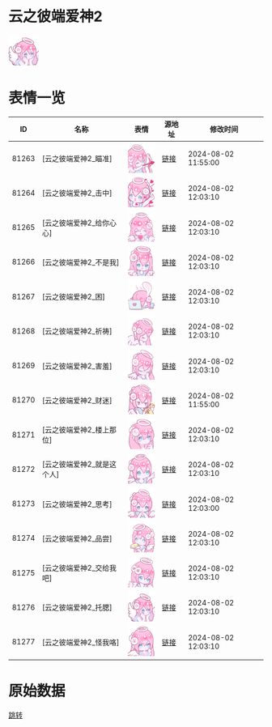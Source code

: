 # 云之彼端爱神2

<img src="./cover.png" height="60" alt="cover" />

# 表情一览

|ID|名称|表情|源地址|修改时间|
|----|----|----|----|----|
|81263|[云之彼端爱神2_瞄准]|<img src="./pic/081263_%5B云之彼端爱神2_瞄准%5D.png" height="60" alt="瞄准"/>|[链接](https://i0.hdslb.com/bfs/garb/727afca815c95a5ef178e43639f7c2b457053816.png)|2024-08-02 11:55:00|
|81264|[云之彼端爱神2_击中]|<img src="./pic/081264_%5B云之彼端爱神2_击中%5D.png" height="60" alt="击中"/>|[链接](https://i0.hdslb.com/bfs/garb/6e1558a44478fa8f2135d82d3d8ca6ce5996b95e.png)|2024-08-02 12:03:10|
|81265|[云之彼端爱神2_给你心心]|<img src="./pic/081265_%5B云之彼端爱神2_给你心心%5D.png" height="60" alt="给你心心"/>|[链接](https://i0.hdslb.com/bfs/garb/9d773f242204bf3fa495bc092e89880a8956d40f.png)|2024-08-02 12:03:10|
|81266|[云之彼端爱神2_不是我]|<img src="./pic/081266_%5B云之彼端爱神2_不是我%5D.png" height="60" alt="不是我"/>|[链接](https://i0.hdslb.com/bfs/garb/56a361c485ba44260f0946c4888a7015a1aa3fa7.png)|2024-08-02 12:03:10|
|81267|[云之彼端爱神2_困]|<img src="./pic/081267_%5B云之彼端爱神2_困%5D.png" height="60" alt="困"/>|[链接](https://i0.hdslb.com/bfs/garb/8a77768b70d4a69fcda991000ff113378dcc6a87.png)|2024-08-02 12:03:10|
|81268|[云之彼端爱神2_祈祷]|<img src="./pic/081268_%5B云之彼端爱神2_祈祷%5D.png" height="60" alt="祈祷"/>|[链接](https://i0.hdslb.com/bfs/garb/1d4c3ab2809cbeca1ea4fc3f8fca53045f426696.png)|2024-08-02 12:03:10|
|81269|[云之彼端爱神2_害羞]|<img src="./pic/081269_%5B云之彼端爱神2_害羞%5D.png" height="60" alt="害羞"/>|[链接](https://i0.hdslb.com/bfs/garb/b4343efa453f0a768e97f8743dcf56c76c4467c3.png)|2024-08-02 12:03:10|
|81270|[云之彼端爱神2_财迷]|<img src="./pic/081270_%5B云之彼端爱神2_财迷%5D.png" height="60" alt="财迷"/>|[链接](https://i0.hdslb.com/bfs/garb/f62d2f47baa6901445e6b0654b1b172d5453dd7e.png)|2024-08-02 11:55:00|
|81271|[云之彼端爱神2_楼上那位]|<img src="./pic/081271_%5B云之彼端爱神2_楼上那位%5D.png" height="60" alt="楼上那位"/>|[链接](https://i0.hdslb.com/bfs/garb/6e15efe6b46834ef8b9f1452cee41ec8e62050ea.png)|2024-08-02 12:03:10|
|81272|[云之彼端爱神2_就是这个人]|<img src="./pic/081272_%5B云之彼端爱神2_就是这个人%5D.png" height="60" alt="就是这个人"/>|[链接](https://i0.hdslb.com/bfs/garb/e930a796a889e83d56f8436246890828315baf1b.png)|2024-08-02 12:03:10|
|81273|[云之彼端爱神2_思考]|<img src="./pic/081273_%5B云之彼端爱神2_思考%5D.png" height="60" alt="思考"/>|[链接](https://i0.hdslb.com/bfs/garb/a0e388af0aa34aa1c19deb54644ce9ed1d8eadb5.png)|2024-08-02 12:03:00|
|81274|[云之彼端爱神2_品尝]|<img src="./pic/081274_%5B云之彼端爱神2_品尝%5D.png" height="60" alt="品尝"/>|[链接](https://i0.hdslb.com/bfs/garb/5708bfb45103e11afe0cdc7aa3f3e1b5391daa70.png)|2024-08-02 12:03:10|
|81275|[云之彼端爱神2_交给我吧]|<img src="./pic/081275_%5B云之彼端爱神2_交给我吧%5D.png" height="60" alt="交给我吧"/>|[链接](https://i0.hdslb.com/bfs/garb/30cfc26de53a19c4d6108fa82071b886c93817c3.png)|2024-08-02 12:03:10|
|81276|[云之彼端爱神2_托腮]|<img src="./pic/081276_%5B云之彼端爱神2_托腮%5D.png" height="60" alt="托腮"/>|[链接](https://i0.hdslb.com/bfs/garb/42bbad508edc63dd1d4fa3b8d69f66b116913c20.png)|2024-08-02 12:03:10|
|81277|[云之彼端爱神2_怪我咯]|<img src="./pic/081277_%5B云之彼端爱神2_怪我咯%5D.png" height="60" alt="怪我咯"/>|[链接](https://i0.hdslb.com/bfs/garb/1f03c12a9bb7d5271db92d9d8aaa62994f632b68.png)|2024-08-02 12:03:10|

# 原始数据

[跳转](./raw.json)

